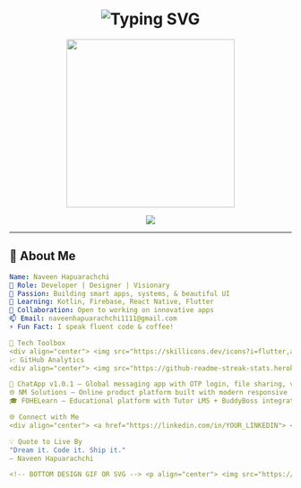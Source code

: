 <!-- PROFILE HEADER -->
<h1 align="center">
  <img src="https://readme-typing-svg.demolab.com?font=Fira+Code&weight=700&size=30&duration=3000&pause=1000&color=00FFAA&center=true&vCenter=true&width=435&lines=Hey+there+👋;I'm+Naveen+Hapuarachchi;Passionate+Developer+%26+Tech+Enthusiast;Welcome+to+my+Digital+Space!" alt="Typing SVG" />
</h1>

<p align="center">
  <img src="https://media.giphy.com/media/qgQUggAC3Pfv687qPC/giphy.gif" width="300" />
</p>

<p align="center">
  <img src="https://komarev.com/ghpvc/?username=naveenhapuarachchi&label=🌍+Visitors&color=2E8B57&style=flat-square" />
</p>

---

## 🚀 About Me

```yaml
Name: Naveen Hapuarachchi
💼 Role: Developer | Designer | Visionary
🎯 Passion: Building smart apps, systems, & beautiful UI
🧠 Learning: Kotlin, Firebase, React Native, Flutter
🤝 Collaboration: Open to working on innovative apps
📫 Email: naveenhapuarachchi1111@gmail.com
⚡ Fun Fact: I speak fluent code & coffee!

🔧 Tech Toolbox
<div align="center"> <img src="https://skillicons.dev/icons?i=flutter,androidstudio,dart,java,kotlin,js,html,css,react,git,github,mysql,firebase,figma,ps,vscode" /> </div>
📈 GitHub Analytics
<div align="center"> <img src="https://github-readme-streak-stats.herokuapp.com/?user=naveenhapuarachchi&theme=nightowl&hide_border=true" /> <br><br> <img src="https://github-readme-stats.vercel.app/api?username=naveenhapuarachchi&show_icons=true&theme=radical&hide_border=true" /> <br><br> <img src="https://github-readme-stats.vercel.app/api/top-langs/?username=naveenhapuarachchi&layout=compact&theme=algolia&hide_border=true" /> </div>

📱 ChatApp v1.0.1 — Global messaging app with OTP login, file sharing, video/voice calls
🌐 NM Solutions — Online product platform built with modern responsive design
🎓 FOHELearn — Educational platform with Tutor LMS + BuddyBoss integration

🌐 Connect with Me
<div align="center"> <a href="https://linkedin.com/in/YOUR_LINKEDIN"> <img src="https://img.shields.io/badge/LinkedIn-0072b1?style=for-the-badge&logo=linkedin&logoColor=white" /> </a> <a href="mailto:naveenhapuarachchi@gmail.com"> <img src="https://img.shields.io/badge/Email-EA4335?style=for-the-badge&logo=gmail&logoColor=white" /> </a> <a href="https://YOUR_PORTFOLIO.com"> <img src="https://img.shields.io/badge/Portfolio-111111?style=for-the-badge&logo=firefox&logoColor=white" /> </a> <a href="https://github.com/naveenhapuarachchi"> <img src="https://img.shields.io/badge/GitHub-100000?style=for-the-badge&logo=github&logoColor=white" /> </a> </div>

💡 Quote to Live By
"Dream it. Code it. Ship it."
— Naveen Hapuarachchi

<!-- BOTTOM DESIGN GIF OR SVG --> <p align="center"> <img src="https://raw.githubusercontent.com/andreasbm/readme/master/assets/lines/colored.png" width="100%" /> </p> ```
